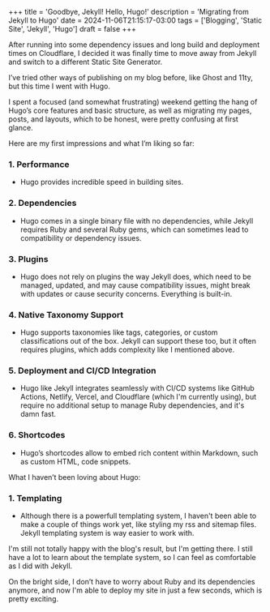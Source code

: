 +++
title = 'Goodbye, Jekyll! Hello, Hugo!'
description = 'Migrating from Jekyll to Hugo'
date = 2024-11-06T21:15:17-03:00
tags = ['Blogging', 'Static Site', 'Jekyll', 'Hugo']
draft = false
+++

After running into some dependency issues and long build and deployment times on Cloudflare, I decided it was finally time to move away from Jekyll and switch to a different Static Site Generator.

I’ve tried other ways of publishing on my blog before, like Ghost and 11ty, but this time I went with Hugo.

I spent a focused (and somewhat frustrating) weekend getting the hang of Hugo’s core features and basic structure, as well as migrating my pages, posts, and layouts, which to be honest, were pretty confusing at first glance.

Here are my first impressions and what I’m liking so far:

### 1. **Performance**
   - Hugo provides incredible speed in building sites.

### 2. **Dependencies** 
   - Hugo comes in a single binary file with no dependencies, while Jekyll requires Ruby and several Ruby gems, which can sometimes lead to compatibility or dependency issues.

### 3. **Plugins**
   - Hugo does not rely on plugins the way Jekyll does, which need to be managed, updated, and may cause compatibility issues, might break with updates or cause security concerns. Everything is built-in.

### 4. **Native Taxonomy Support**
   - Hugo supports taxonomies like tags, categories, or custom classifications out of the box. Jekyll can support these too, but it often requires plugins, which adds complexity like I mentioned above.

### 5. **Deployment and CI/CD Integration**
   - Hugo like Jekyll integrates seamlessly with CI/CD systems like GitHub Actions, Netlify, Vercel, and Cloudflare (which I'm currently using), but require no additional setup to manage Ruby dependencies, and it's damn fast.

### 6. **Shortcodes**
   - Hugo’s shortcodes allow to embed rich content within Markdown, such as custom HTML, code snippets.

What I haven’t been loving about Hugo:

### 1. **Templating**
   - Although there is a powerfull templating system, I haven't been able to make a couple of things work yet, like styling my rss and sitemap files. Jekyll templating system is way easier to work with.

I'm still not totally happy with the blog's result, but I'm getting there. I still have a lot to learn about the template system, so I can feel as comfortable as I did with Jekyll.

On the bright side, I don’t have to worry about Ruby and its dependencies anymore, and now I'm able to deploy my site in just a few seconds, which is pretty exciting.
